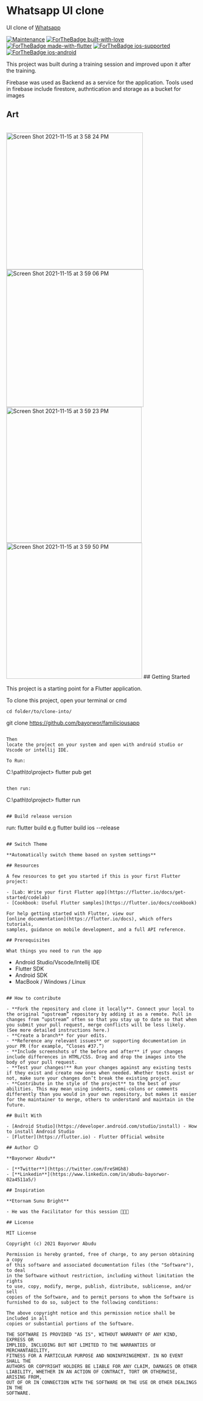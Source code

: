 # Whatsapp UI clone

UI clone of [Whatsapp](https://www.whatsapp.com/)

<p align="center">

[![Maintenance](https://img.shields.io/badge/Maintained%3F-yes-green.svg)](https://github.com/RegNex/Tasky/graphs/commit-activity)
[![ForTheBadge built-with-love](http://ForTheBadge.com/images/badges/built-with-love.svg)](https://github.com/RegNex/)
[![ForTheBadge made-with-flutter](https://img.shields.io/badge/flutter-made%20with%20flutter-blue.svg)](https://flutter.dev)
[![ForTheBadge ios-supported](https://img.shields.io/badge/IOS-IOS%20Supported-lightgrey.svg)](https://flutter.dev)
[![ForTheBadge ios-android](https://img.shields.io/badge/android-android%20supported-green.svg)](https://flutter.dev)

</p>

This project was built during a training session and improved upon it after the training.

<p>
Firebase was used as Backend as a service for the application. Tools used in firebase include firestore, authntication and storage as a bucket for images
</p>

## Art

<br>
   
<tr>
    <td>
      <img width="359" align="left" alt="Screen Shot 2021-11-15 at 3 58 24 PM" src="https://user-images.githubusercontent.com/49689322/141814849-05aa03c9-4adb-4cfd-842d-ba61638b5be0.png">
<img width="361" align="left" alt="Screen Shot 2021-11-15 at 3 59 06 PM" src="https://user-images.githubusercontent.com/49689322/141814881-ecf0aa2a-dfd8-44e1-8698-6c6d694401b7.png">
<img width="356" align="left" alt="Screen Shot 2021-11-15 at 3 59 23 PM" src="https://user-images.githubusercontent.com/49689322/141814912-14b9965a-0da6-4313-813c-3adc5e01cce5.png">
<img width="357" alt="Screen Shot 2021-11-15 at 3 59 50 PM" src="https://user-images.githubusercontent.com/49689322/141814932-26335c53-2ec3-4fb1-bee9-1f8c5440daab.png">
   </td> 
</tr>
## Getting Started

This project is a starting point for a Flutter application.

To clone this project,
open your terminal or cmd

```
cd folder/to/clone-into/
```

git clone https://github.com/bayorwor/familiciousapp

```

Then
locate the project on your system and open with android studio or Vscode or intellij IDE.

To Run:

```

C:\path\to\project> flutter pub get

```

then run:

```

C:\path\to\project> flutter run

```

## Build release version

```

run: flutter build <OS PLATFORM> e.g flutter build ios --release

```

## Switch Theme

**Automatically switch theme based on system settings**

## Resources

A few resources to get you started if this is your first Flutter project:

- [Lab: Write your first Flutter app](https://flutter.io/docs/get-started/codelab)
- [Cookbook: Useful Flutter samples](https://flutter.io/docs/cookbook)

For help getting started with Flutter, view our
[online documentation](https://flutter.io/docs), which offers tutorials,
samples, guidance on mobile development, and a full API reference.

## Prerequisites

What things you need to run the app

```

- Android Studio/Vscode/Intellij IDE
- Flutter SDK
- Android SDK
- MacBook / Windows / Linux

```

## How to contribute

- **Fork the repository and clone it locally**. Connect your local to the original “upstream” repository by adding it as a remote. Pull in changes from “upstream” often so that you stay up to date so that when you submit your pull request, merge conflicts will be less likely. (See more detailed instructions here.)
- **Create a branch** for your edits.
- **Reference any relevant issues** or supporting documentation in your PR (for example, “Closes #37.”)
- **Include screenshots of the before and after** if your changes include differences in HTML/CSS. Drag and drop the images into the body of your pull request.
- **Test your changes!** Run your changes against any existing tests if they exist and create new ones when needed. Whether tests exist or not, make sure your changes don’t break the existing project.
- **Contribute in the style of the project** to the best of your abilities. This may mean using indents, semi-colons or comments differently than you would in your own repository, but makes it easier for the maintainer to merge, others to understand and maintain in the future.

## Built With

- [Android Studio](https://developer.android.com/studio/install) - How to install Android Studio
- [Flutter](https://flutter.io) - Flutter Official website

## Author 😊

**Bayorwor Abudu**

- [**Twitter**](https://twitter.com/FreSHGh8)
- [**Linkedin**](https://www.linkedin.com/in/abudu-bayorwor-02a4511a5/)

## Inspiration

**Etornam Sunu Bright**

- He was the Facilitator for this session 🙏🤝🙈

## License

MIT License

Copyright (c) 2021 Bayorwor Abudu

Permission is hereby granted, free of charge, to any person obtaining a copy
of this software and associated documentation files (the "Software"), to deal
in the Software without restriction, including without limitation the rights
to use, copy, modify, merge, publish, distribute, sublicense, and/or sell
copies of the Software, and to permit persons to whom the Software is
furnished to do so, subject to the following conditions:

The above copyright notice and this permission notice shall be included in all
copies or substantial portions of the Software.

THE SOFTWARE IS PROVIDED "AS IS", WITHOUT WARRANTY OF ANY KIND, EXPRESS OR
IMPLIED, INCLUDING BUT NOT LIMITED TO THE WARRANTIES OF MERCHANTABILITY,
FITNESS FOR A PARTICULAR PURPOSE AND NONINFRINGEMENT. IN NO EVENT SHALL THE
AUTHORS OR COPYRIGHT HOLDERS BE LIABLE FOR ANY CLAIM, DAMAGES OR OTHER
LIABILITY, WHETHER IN AN ACTION OF CONTRACT, TORT OR OTHERWISE, ARISING FROM,
OUT OF OR IN CONNECTION WITH THE SOFTWARE OR THE USE OR OTHER DEALINGS IN THE
SOFTWARE.

```
